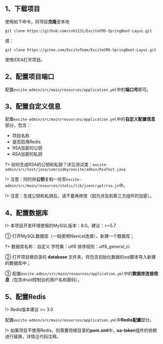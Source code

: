 ## 1、下载项目

使用如下命令，将项目**克隆**至本地

```text
git clone https://github.com/cxh1231/ExciteCMS-SpringBoot-Layui.git
```

或：

```text
git clone https://gitee.com/ExciteTeam/ExciteCMS-SpringBoot-Layui.git
```

使用IDEA打开项目。

## 2、配置项目端口

配置`excite-admin/src/main/resources/application.yml`中的**端口号**即可。

## 3、配置自定义信息

配置`excite-admin/src/main/resources/application.yml`中的**自定义配置信息**部分，包含：

+ 项目名称
+ 是否启用Redis
+ RSA加密的公钥
+ RSA加密的私钥

?> 如何生成RSA的公钥和私钥？详见测试类：`excite-admin/src/test/java/com/zxdmy/excite/admin/RsaTest.java`

!> 注意：同时将**公钥**复制一份至`excite-admin/src/main/resources/static/lib/jsencrypt/rsa.js`中。

!> 注意：生成公钥和私钥后，请不要再修改（因为涉及到第三方组件的加密）。

## 4、配置数据库

!> 本项目开发环境使用的MySQL版本：8.0。建议：>=5.7

① 打开MySQL数据库（一般使用Navicat连接），新建一个数据库；

?> 数据库名称：自定义 字符集：utf8 排序规则：utf8_general_ci

② 打开项目根目录的 **database** 文件夹，将包含初始化数据的sql脚本导入新建的数据库中；

③ 配置`excite-admin/src/main/resources/application.yml`中的**数据库连接信息**（包含druid控制台的用户名和密码）。

## 5、配置Redis

!> Redis版本建议 >= 3.0

配置`excite-admin/src/main/resources/application.yml`中**Redis配置**部分。

!> 如果项目不使用Redis，则需要将根目录的**pom.xml**中，**sa-token**组件的依赖进行替换，详情见代码注释。